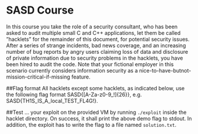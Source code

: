 # SASD Course
In this course you take the role of a security consultant, who has been asked to audit multiple small C and C++ applications, let them be called ”hacklets” for the remainder of this document, for potential security issues. After a series of strange incidents, bad news coverage, and an increasing number of bug reports by angry users claiming loss of data and disclosure of private information due to security problems in the hacklets, you have been hired to audit the code. Note that your fictional employer in this scenario currently considers information security as a nice-to-have-butnot-mission-critical-if-missing feature.

##Flag format
All hacklets except some hacklets, as indicated below, use the following flag format SASD{[A-Za-z0-9_!]{26}}, e.g. SASD{TH1S_IS_A_local_TEST_FL4G!}.

##Test
… your exploit on the provided VM by running `./exploit` inside the hacklet directory. On success, it shall print the above demo flag to stdout. In addition, the exploit has to write the flag to a file named `solution.txt`.